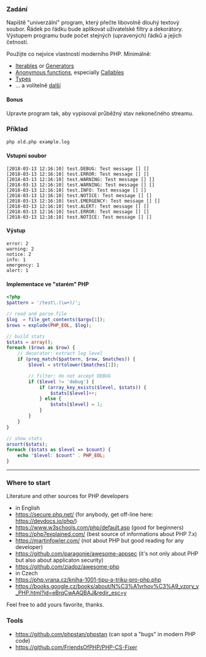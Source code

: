 ### Zadání
Napiště "univerzální" program, který přečte libovolně dlouhý textový soubor.
Řádek po řádku bude aplikovat uživatelské filtry a dekorátory. Výstupem programu
bude počet stejných (upravených) řádků a jejich četností.

Použijte co nejvíce vlastností moderního PHP. Minimálně:
- [Iterables](http://php.net/manual/en/language.types.iterable.php) or [Generators](https://www.php.net/manual/en/language.generators.php)
- [Anonymous functions](http://php.net/manual/en/functions.anonymous.php), especially [Callables](http://php.net/manual/en/language.types.callable.php)
- [Types](http://php.net/manual/en/migration70.new-features.php#migration70.new-features.scalar-type-declarations)
- ... a volitelně [další](http://php.net/manual/en/langref.php)

#### Bonus
Upravte program tak, aby vypisoval průběžný stav nekonečného streamu.

### Příklad
```bash
php old.php example.log
```

#### Vstupní soubor
```
[2018-03-13 12:16:10] test.DEBUG: Test message [] []
[2018-03-13 12:16:10] test.ERROR: Test message [] []
[2018-03-13 12:16:10] test.WARNING: Test message [] []
[2018-03-13 12:16:10] test.WARNING: Test message [] []
[2018-03-13 12:16:10] test.INFO: Test message [] []
[2018-03-13 12:16:10] test.NOTICE: Test message [] []
[2018-03-13 12:16:10] test.EMERGENCY: Test message [] []
[2018-03-13 12:16:10] test.ALERT: Test message [] []
[2018-03-13 12:16:10] test.ERROR: Test message [] []
[2018-03-13 12:16:10] test.NOTICE: Test message [] []
```

#### Výstup
```
error: 2
warning: 2
notice: 2
info: 1
emergency: 1
alert: 1
```

#### Implementace ve "starém" PHP
```php
<?php
$pattern = '/test\.(\w+)/';

// read and parse file
$log  = file_get_contents($argv[1]);
$rows = explode(PHP_EOL, $log);

// build stats
$stats = array();
foreach ($rows as $row) {
    // decorator: extract log level
    if (preg_match($pattern, $row, $matches)) {
        $level = strtolower($matches[1]);

        // filter: do not accept DEBUG
        if ($level != 'debug') {
            if (array_key_exists($level, $stats)) {
                $stats[$level]++;
            } else {
                $stats[$level] = 1;
            }
        }
    }
}

// show stats
arsort($stats);
foreach ($stats as $level => $count) {
    echo "$level: $count" . PHP_EOL;
}
```

---

### Where to start
Literature and other sources for PHP developers
- in English
 - https://secure.php.net/ (for anybody, get off-line here: https://devdocs.io/php/)
 - https://www.w3schools.com/php/default.asp (good for beginners)
 - https://php7explained.com/ (best source of informations about PHP 7.x)
 - https://martinfowler.com/ (not about PHP but good reading for any developer)
 - https://github.com/paragonie/awesome-appsec (it's not only about PHP but also about applicaton security)
 - https://github.com/ziadoz/awesome-php
- in Czech
 - https://php.vrana.cz/kniha-1001-tipu-a-triku-pro-php.php
 - https://books.google.cz/books/about/N%C3%A1vrhov%C3%A9_vzory_v_PHP.html?id=eBrqCwAAQBAJ&redir_esc=y

Feel free to add yours favorite, thanks.

### Tools
- https://github.com/phpstan/phpstan (can spot a "bugs" in modern PHP code)
- https://github.com/FriendsOfPHP/PHP-CS-Fixer
